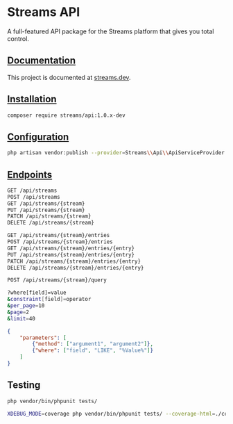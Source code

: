 # Streams API

A full-featured API package for the Streams platform that gives you total control.

## [Documentation](https://streams.dev/docs/api/introduction)

This project is documented at [streams.dev](https://streams.dev/docs/api/introduction).

## [Installation](https://streams.dev/docs/api/installation)

```bash
composer require streams/api:1.0.x-dev
```

## [Configuration](https://streams.dev/docs/api/configuration)

```bash
php artisan vendor:publish --provider=Streams\\Api\\ApiServiceProvider --tag=config
```

## [Endpoints](https://streams.dev/docs/api/endpoints)

```bash
GET /api/streams
POST /api/streams
GET /api/streams/{stream}
PUT /api/streams/{stream}
PATCH /api/streams/{stream}
DELETE /api/streams/{stream}

GET /api/streams/{stream}/entries
POST /api/streams/{stream}/entries
GET /api/streams/{stream}/entries/{entry}
PUT /api/streams/{stream}/entries/{entry}
PATCH /api/streams/{stream}/entries/{entry}
DELETE /api/streams/{stream}/entries/{entry}

POST /api/streams/{stream}/query

?where[field]=value
&constraint[field]=operator
&per_page=10
&page=2
&limit=40
```

```json
{
    "parameters": [
        {"method": ["argument1", "argument2"]},
        {"where": ["field", "LIKE", "%Value%"]}
    ]
}
```

## Testing

```bash
php vendor/bin/phpunit tests/

XDEBUG_MODE=coverage php vendor/bin/phpunit tests/ --coverage-html=./coverage
```
